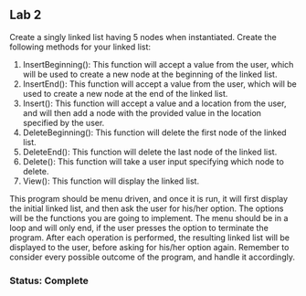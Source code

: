 ## Lab 2
Create a singly linked list having 5 nodes when instantiated. Create the following methods for your linked list:
1.	InsertBeginning(): This function will accept a value from the user, which will be used to create a new node at the beginning of the linked list.
2.	InsertEnd(): This function will accept a value from the user, which will be used to create a new node at the end of the linked list.
3.	Insert(): This function will accept a value and a location from the user, and will then add a node with the provided value in the location specified by the user.
4.	DeleteBeginning(): This function will delete the first node of the linked list.
5.	DeleteEnd(): This function will delete the last node of the linked list.
6.	Delete(): This function will take a user input specifying which node to delete.
7.	View(): This function will display the linked list.

This program should be menu driven, and once it is run, it will first display the initial linked list, and then ask the user for his/her option. The options will be the functions you are going to implement. The menu should be in a loop and will only end, if the user presses the option to terminate the program. After each operation is performed, the resulting linked list will be displayed to the user, before asking for his/her option again. Remember to consider every possible outcome of the program, and handle it accordingly.

### Status: Complete
